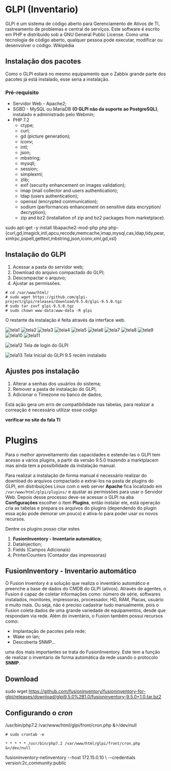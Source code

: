 # GLPI (Inventario)

GLPi é um sistema de código aberto para Gerenciamento de Ativos de TI, rastreamento de problemas e central de serviços. Este software é escrito em PHP e distribuído sob a GNU General Public License. Como uma tecnologia de código aberto, qualquer pessoa pode executar, modificar ou desenvolver o código. Wikipédia

## Instalação dos pacotes

Como o GLPI estará no mesmo equipamento que o Zabbix grande parte dos pacotes já está instalado, esse seria a instalação.

### Pré-requisito
* Servidor Web - Apache2;
* SGBD - MySQL ou MariaDB **(O GLPI não da suporte ao PostgreSQL)**, instalado e administrado pelo Webmin;
* PHP 7.2
    * ctype;
    * curl;
    * gd (picture generation);
    * iconv;
    * intl;
    * json;
    * mbstring;
    * mysqli;
    * session;
    * simplexml;
    * zlib;
    * exif (security enhancement on images validation);
    * imap (mail collector and users authentication);
    * ldap (users authentication);
    * openssl (encrypted communication);
    * sodium (performances enhancement on sensitive data encryption/ decryption);
    * zip and bz2 (installation of zip and bz2 packages from  marketplace).

sudo apt-get -y install libapache2-mod-php php php-{curl,gd,imagick,intl,apcu,recode,memcache,imap,mysql,cas,ldap,tidy,pear,xmlrpc,pspell,gettext,mbstring,json,iconv,xml,gd,xsl} 

## Instalação do GLPI 

1. Acessar a pasta do servidor web;
1. Download do arquivo compactado do GLPI;
1. Descompactar o arquivo;
1. Ajustar as permissões.

~~~~shell
# cd /var/www/html/
# sudo wget https://github.com/glpi-project/glpi/releases/download/9.5.0/glpi-9.5.0.tgz
# sudo tar zxvf glpi-9.5.0.tgz
# sudo chown www-data:www-data -R glpi
~~~~

O restante da instalação é feita através da interface web.

![tela1](img-glpi/glpi_install_01.png)
![tela2](img-glpi/glpi_install_02.png)
![tela3](img-glpi/glpi_install_03.png)
![tela4](img-glpi/glpi_install_04.png)
![tela5](img-glpi/glpi_install_05.png)
![tela6](img-glpi/glpi_install_06.png)
![tela7](img-glpi/glpi_install_07.png)
![tela8](img-glpi/glpi_install_08.png)
![tela9](img-glpi/glpi_install_09.png)
![tela10](img-glpi/glpi_install_10.png)
![tela11](img-glpi/glpi_install_11.png)


![tela12](img-glpi/glpi_01.png)
Tela de login do GLPI

![tela13](img-glpi/glpi_02.png)
Tela Inicial do GLPI 9.5 recém instalado

## Ajustes pos instalação

1. Alterar a senhas dos usuários do sistema;
1. Remover a pasta de instalação do GLPI;
1. Adicionar o Timezone no banco de dados;

Está ação gera um erro de compatibilidade nas tabelas, para realizar a correação é necessário utilizar esse codigo 

**verificar no site do fala TI**


# Plugins 

Para o melhor aproveitamento das capacidades e estende-las o GLPI tem acesso a vários plugins, a partir da versão 9.5.0 trazendo a marktplacem mas ainda tem a possibilidade da instalação manual. 

Para realizar a instalação de forma manual é necessário realizar do download do arquivos compactado e extrai-los na pasta de plugins do GLPI, em distribuições Linux com o web server **Apache** fica localizado em ``/var/www/html/glpi/plugins/`` e ajustar as permissões para usar o Servidor Web. Depois desse processo deve-se acessar o GLPI na aba **Configurações** escolher o item **Plugins**, então instalar ele, está operação cria as tabelas e prepara os arquivos do plugins (dependendo do plugin essa ação pode demorar um pouco) e ativa-lo para poder usar os novos recursos. 

Dentre os plugins posso citar estes
1. **FusionInventory - Inventario automático;**
2. DataInjection;
3. Fields (Campos Adicionais)
4. PrinterCounters (Contador das impressoras)


## FusionInventory - Inventario automático

O Fusion Inventory é a solução que realiza o inventário automático e preenche a base de dados do CMDB do GLPI (ativos). Através de agentes, o Fusion é capaz de coletar informações como: número de série, softwares instalados, monitores, impressoras, processador, HD, RAM, Placas, usuário e muito mais. Ou seja, não é preciso cadastrar tudo manualmente, pois o Fusion coleta dados de uma grande variedade de equipamentos, desde que respondam via rede. Além do inventário, o Fusion também possui recursos como:

* Implantação de pacotes pela rede;
* Wake on lan;
* Descoberta SNMP...

 uma dos mais importantes se trata do FusionInventory. Este tem a função de realizar o inventario de forma automática da rede usando o protocolo **SNMP**.

## Download

sudo wget https://github.com/fusioninventory/fusioninventory-for-glpi/releases/download/glpi9.5.0%2B1.0/fusioninventory-9.5.0+1.0.tar.bz2


## Configurando o *cron*

/usr/bin/php7.2 /var/www/html/glpi/front/cron.php &>/dev/null

~~~~shell
# sudo crontab -e
~~~~

    * * * * * /usr/bin/php7.2 /var/www/html/glpi/front/cron.php &>/dev/null

fusioninventory-netinventory --host 172.15.0.10 \ --credentials version:2c,community:public
